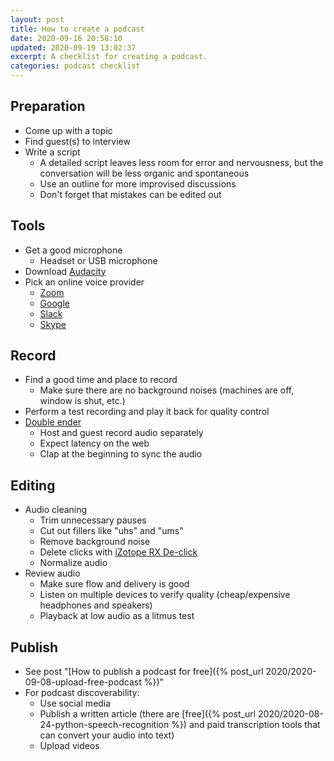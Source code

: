```yaml
---
layout: post
title: How to create a podcast
date: 2020-09-16 20:58:10
updated: 2020-09-19 13:02:37
excerpt: A checklist for creating a podcast.
categories: podcast checklist
---
```


## Preparation

- Come up with a topic
- Find guest(s) to interview
- Write a script
  - A detailed script leaves less room for error and nervousness, but the conversation will be less organic and spontaneous
  - Use an outline for more improvised discussions
  - Don't forget that mistakes can be edited out

## Tools

- Get a good microphone
  - Headset or USB microphone
- Download [Audacity](https://www.audacityteam.org/)
- Pick an online voice provider
  - [Zoom](https://zoom.us/)
  - [Google](https://meet.google.com/)
  - [Slack](https://slack.com/)
  - [Skype](https://www.skype.com/)

## Record

- Find a good time and place to record
  - Make sure there are no background noises (machines are off, window is shut, etc.)
- Perform a test recording and play it back for quality control
- [Double ender](https://thepodcastersstudio.com/tps-ep-47-recording-a-double-ender-podcast/)
  - Host and guest record audio separately
  - Expect latency on the web
  - Clap at the beginning to sync the audio

## Editing

- Audio cleaning
  - Trim unnecessary pauses
  - Cut out fillers like "uhs" and "ums"
  - Remove background noise
  - Delete clicks with [iZotope RX De-click](https://www.izotope.com/en/products/rx/features/de-click.html)
  - Normalize audio
- Review audio
  - Make sure flow and delivery is good
  - Listen on multiple devices to verify quality (cheap/expensive headphones and speakers)
  - Playback at low audio as a litmus test

## Publish

- See post "[How to publish a podcast for free]({% post_url 2020/2020-09-08-upload-free-podcast %})"
- For podcast discoverability:
  - Use social media
  - Publish a written article (there are [free]({% post_url 2020/2020-08-24-python-speech-recognition %}) and paid transcription tools that can convert your audio into text)
  - Upload videos
